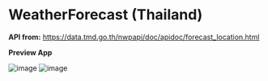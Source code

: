 # WeatherForecast (Thailand)
<b>API from:</b> https://data.tmd.go.th/nwpapi/doc/apidoc/forecast_location.html

<b> Preview App </b>

![image](https://user-images.githubusercontent.com/72797613/226641708-a5f538bc-a28d-40e3-9904-f5e2c00456c4.png)
![image](https://user-images.githubusercontent.com/72797613/226641761-0101a5ac-e083-4ead-8730-98fcb4f8fb10.png)

